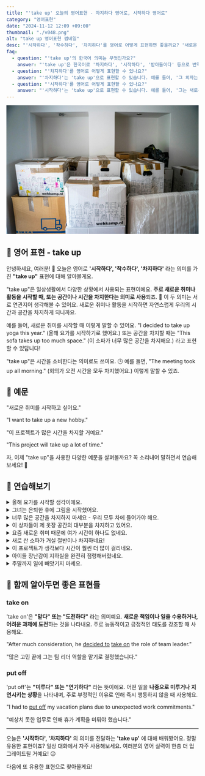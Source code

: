 ```yaml
---
title: "'take up' 오늘의 영어표현 - 차지하다 영어로, 시작하다 영어로"
category: "영어표현"
date: "2024-11-12 12:09 +09:00"
thumbnail: "./v048.png"
alt: "take up 영어표현 썸네일"
desc: "'시작하다', '착수하다', '차지하다'를 영어로 어떻게 표현하면 좋을까요? '새로운 취미를 시작하고 싶어요.', '이 프로젝트가 많은 시간을 차지할 거예요.' 등을 영어로 표현하는 법을 배워봅시다. 다양한 예문을 통해서 연습하고 본인의 표현으로 만들어 보세요."
faq:
  - question: "'take up'의 한국어 의미는 무엇인가요?"
    answer: "'take up'은 한국어로 '차지하다', '시작하다', '받아들이다' 등으로 번역될 수 있습니다."
  - question: "'차지하다'를 영어로 어떻게 표현할 수 있나요?"
    answer: "'차지하다'는 'take up'으로 표현할 수 있습니다. 예를 들어, '그 의자는 너무 많은 공간을 차지해'는 'That chair takes up too much space'로 말할 수 있습니다."
  - question: "'시작하다'를 영어로 어떻게 표현할 수 있나요?"
    answer: "'시작하다'는 'take up'으로 표현할 수 있습니다. 예를 들어, '그는 새로운 취미를 시작하기로 결정했다'는 'He decided to take up a new hobby'로 말할 수 있습니다."
---
```


![쌓여있는 이삿짐](./v048-1.jpg)

## 🌟 영어 표현 - take up

안녕하세요, 여러분! 👋 오늘은 영어로 **'시작하다', '착수하다', '차지하다'** 라는 의미를 가진 **"take up"** 표현에 대해 알아볼게요.

"take up"은 일상생활에서 다양한 상황에서 사용되는 표현이에요. **주로 새로운 취미나 활동을 시작할 때, 또는 공간이나 시간을 차지한다는 의미로 사용**되죠. 🎯 이 두 의미는 서로 연관지어 생각해볼 수 있어요. 새로운 취미나 활동을 시작하면 자연스럽게 우리의 시간과 공간을 차지하게 되니까요.

예를 들어, 새로운 취미를 시작할 때 이렇게 말할 수 있어요. "I decided to take up yoga this year." (올해 요가를 시작하기로 했어요.) 또는 공간을 차지할 때는 "This sofa takes up too much space." (이 소파가 너무 많은 공간을 차지해요.) 라고 표현할 수 있답니다!

"take up"은 시간을 소비한다는 의미로도 쓰여요. 🕒 예를 들면, "The meeting took up all morning." (회의가 오전 시간을 모두 차지했어요.) 이렇게 말할 수 있죠.

<script async src="https://pagead2.googlesyndication.com/pagead/js/adsbygoogle.js?client=ca-pub-1465612013356152"
     crossorigin="anonymous"></script>
<!-- engple-horizontal-ad -->

<ins class="adsbygoogle"
     style="display:block"
     data-ad-client="ca-pub-1465612013356152"
     data-ad-slot="2106896038"
     data-ad-format="auto"
     data-full-width-responsive="true"></ins>

<script>
     (adsbygoogle = window.adsbygoogle || []).push({});
</script>

## 📖 예문

"새로운 취미를 시작하고 싶어요."

"I want to take up a new hobby."

"이 프로젝트가 많은 시간을 차지할 거예요."

"This project will take up a lot of time."

자, 이제 "take up"을 사용한 다양한 예문을 살펴볼까요? 꼭 소리내어 말하면서 연습해보세요! 🚀

## 💬 연습해보기

<details>
<summary>올해 요가를 시작할 생각이에요.</summary>
<span>I think I'll take up yoga this year.</span>
</details>

<details>
<summary>그녀는 은퇴한 후에 그림을 시작했어요.</summary>
<span>She took up painting after she retired.</span>
</details>

<details>
<summary>너무 많은 공간을 차지하지 마세요 - 우리 모두 차에 들어가야 해요.</summary>
<span>Don't take up too much space - we need to fit everyone in the car.</span>
</details>

<details>
<summary>이 상자들이 제 옷장 공간의 대부분을 차지하고 있어요.</summary>
<span>These boxes take up most of my closet space.</span>
</details>

<details>
<summary>요즘 새로운 취미 때문에 여가 시간이 하나도 없네요.</summary>
<span>My new hobby has taken up all my free time lately.</span>
</details>

<details>
<summary>새로 산 소파가 거실 절반이나 차지하네요!</summary>
<span>The new couch takes up half the living room!</span>
</details>

<details>
<summary>이 프로젝트가 생각보다 시간이 훨씬 더 많이 걸리네요.</summary>
<span>This project's taking up way more time than I expected.</span>
</details>

<details>
<summary>아이들 장난감이 지하실을 완전히 점령해버렸네요.</summary>
<span>The kids' toys take up the entire basement now.</span>
</details>

<details>
<summary>주말까지 일에 빼앗기지 마세요.</summary>
<span>Don't let work take up all your weekends.</span>
</details>

## 🤝 함께 알아두면 좋은 표현들

### take on

'take on'은 **"맡다" 또는 "도전하다"** 라는 의미예요. **새로운 책임이나 일을 수용하거나, 어려운 과제에 도전**하는 것을 나타내요. 주로 능동적이고 긍정적인 태도를 강조할 때 사용해요.

"After much consideration, he [decided to](/blog/in-english/062.decide-to/) [take on](/blog/vocab-1/033.take-on/) the role of team leader."

"많은 고민 끝에 그는 팀 리더 역할을 맡기로 결정했습니다."

### put off

'put off'는 **"미루다" 또는 "연기하다"** 라는 뜻이에요. 어떤 일을 **나중으로 미루거나 지연시키는 상황**을 나타내며, 주로 부정적인 이유로 인해 즉시 행동하지 않을 때 사용해요.

"I had to [put off](/blog/in-english/180.put-off/) my vacation plans due to unexpected work commitments."

"예상치 못한 업무로 인해 휴가 계획을 미뤄야 했습니다."

---

오늘은 **'시작하다', '차지하다'** 의 의미를 전달하는 **'take up'** 에 대해 배워봤어요. 정말 유용한 표현이죠? 일상 대화에서 자주 사용해보세요. 여러분의 영어 실력이 한층 더 업그레이드될 거예요! 😉

다음에 또 유용한 표현으로 찾아올게요!
